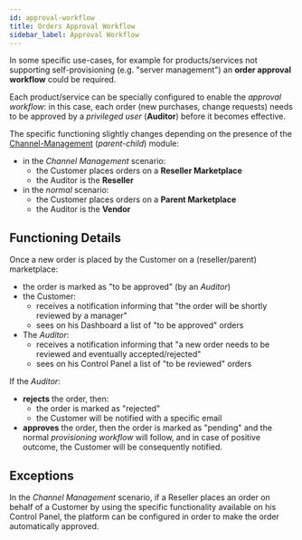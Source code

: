 ```yaml
---
id: approval-workflow
title: Orders Approval Workflow
sidebar_label: Approval Workflow
---
```

In some specific use-cases, for example for products/services not supporting
self-provisioning (e.g. "server management") an **order approval workflow**
could be required.

Each product/service can be specially configured to enable the *approval
workflow*: in this case, each order (new purchases, change requests) needs to be
approved by a *privileged user* (**Auditor**) before it becomes effective.

The specific functioning slightly changes depending on the presence of the
[Channel-Management](channel.md) (*parent-child*) module:

- in the *Channel Management* scenario:
  - the Customer places orders on a **Reseller Marketplace**
  - the Auditor is the **Reseller**
- in the *normal* scenario:
  - the Customer places orders on a **Parent Marketplace**
  - the Auditor is the **Vendor**

## Functioning Details

Once a new order is placed by the Customer on a (reseller/parent) marketplace:

- the order is marked as "to be approved" (by an *Auditor*)
- the Customer:
  - receives a notification informing that "the order will be shortly reviewed
    by a manager"
  - sees on his Dashboard a list of "to be approved" orders
- The *Auditor*:
  - receives a notification informing that "a new order needs to be reviewed and
    eventually accepted/rejected"
  - sees on his Control Panel a list of "to be reviewed" orders

If the *Auditor*:

- **rejects** the order, then:
  - the order is marked as "rejected"
  - the Customer will be notified with a specific email
- **approves** the order, then the order is marked as "pending" and the normal
  *provisioning workflow* will follow, and in case of positive outcome, the
  Customer will be consequently notified.

## Exceptions

In the *Channel Management* scenario, if a Reseller places an order on behalf of
a Customer by using the specific functionality available on his Control Panel, 
the platform can be configured in order to make the order automatically approved.
